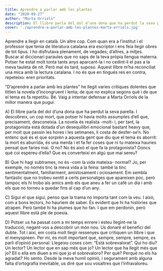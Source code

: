 ```yaml
---
title: Aprendre a parlar amb les plantes
date: "2020-09-27"
author: "Marta Orriols"
description: El llibre parla del dol d’una dona que ha perdut la seva parella. I descobreix, un cop mort, que potser hi havia molts assumptes d’ell que, precisament, desconeixia.
cover: './aprendre-a-parlar-amb-les-plantes-marta-orriols.jpg'
---
```


Aprendre a llegir en català.
Un altre cop.
Com quan era a l’institut i el professor que tenia de literatura catalana era escriptor i ens feia llegir obres de tot tipus. I ho disfrutava plenament, de vegades; d’altres, a mitjes.
Buscar al diccionari paraules que no saps de la teva pròpia llengua materna. Potser he estat molt tonta tants anys aparcant-la i no cedint-li el pas a la meva tauleta de nit. Però mai és tard, suposo.
Aquest llibre m’ha reconciliat una mica amb la lectura catalana. I no és que en tingués res en contra, repeteixo: eren prioritats.

“D’aprendre a parlar amb les plantes” he llegit varies crítiques dolentes que titllen la novela d’incongruent i lenta; de que no explica segons què i de que el tema es fa repetitiu.
Bé. Vaig a intentar defensar a Marta Orriols de la millor manera que pugui:

A) El llibre parla del dol d’una dona que ha perdut la seva parella. I descobreix, un cop mort, que potser hi havia molts assumptes d’ell que, precisament, desconeixia.
La novela és realista -molt- i, per tant, la protagonista està dotada d’un desequilibri emocional bastant heavy que, per molt que passin les hores i les setmanes, li costa de desfer-se’n. No entenc què és el que sorprèn a aquesta gent que diu que el tema és aborrit: la mort és aburrida, és una merda i et fa fer coses que ni tu mateixa hauries pensat que faries mai. O no? No és això el que fa la protagonista? Doncs què coi espereu d’ella? Que es converteixi en algú que mai sereu?

B) Que hi hagi subtrames, no és -com la vida mateixa- normal? Jo, per exemple, no només tinc la meva vida a la feina: també la tinc sentimentalment, familiarment, amistosament i ociosament. Em sembla fantàstic que no trobeu sentit a certs personatges que apareixen poc, però tampoc els hi trobo als amics amb els que aneu a fer un café un dia i amb els que no torneu a quedar fins al cap d’un any.

C) Sigui el que sigui, penso que la trama no importa tant com la veu. I això, com a bons lectors, ho hauriem de saber. És evident que hi ha històries que atrapen. Però també hi ha plumes que ho fan. I que em perdonin, però aquest llibre està ple de poesia.

D) Potser us ha passat com a mi temps enrere i esteu llegint-ne la traducció, negant-vos a descobrir un món nou. Us donaré el benefici del dubte. Tot i així, em costa molt llegir ressenyes que critiquen un llibre i que el menyspreen. Per mi, és molt important que, sempre, sempre, sempre, es parli d’opinió personal. Llegeixo coses com: “Està sobrevalorat”. Qui ho diu? Un lector? Un lector que en sap més que jo? Un lector que ha llegit més que jo? Ell o ella em diuen a mi que jo el sobrevaloro? Per què? Perquè no els ha agradat? Ho sento. Desde la meva humil opinió, i segurament amb alguna falta d’ortografia inevitable, us diré que sou vosaltres que l’infravaloreu.